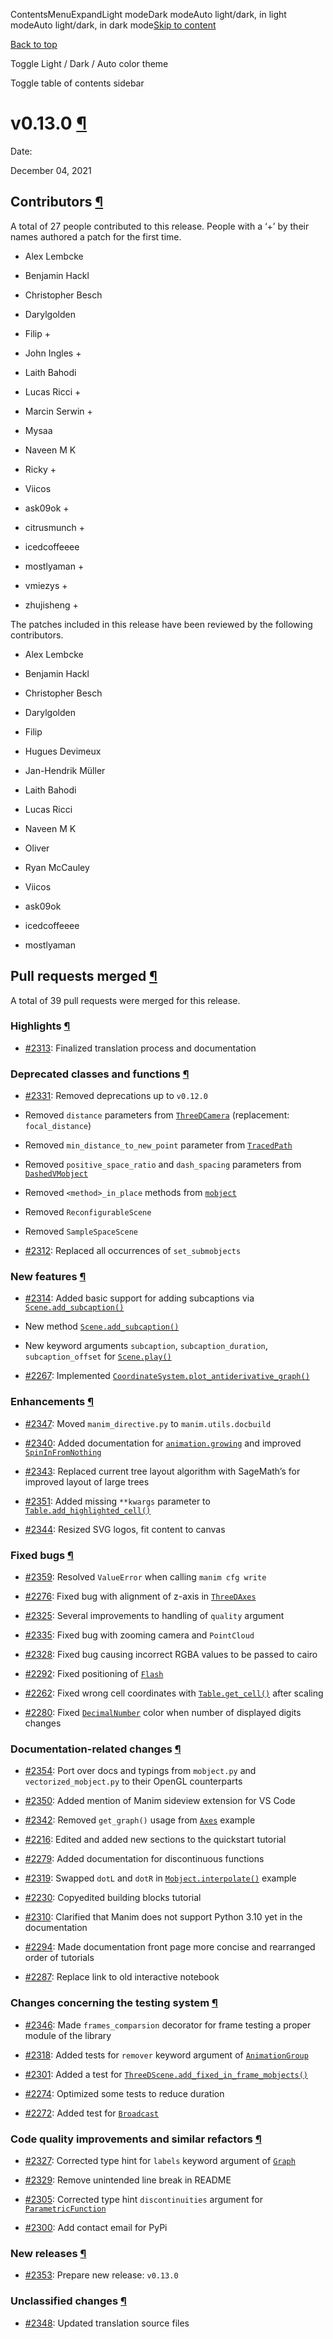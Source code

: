 ContentsMenuExpandLight modeDark modeAuto light/dark, in light modeAuto light/dark, in dark mode[Skip to content](https://docs.manim.community/en/stable/changelog/0.13.0-changelog.html#furo-main-content)

[Back to top](https://docs.manim.community/en/stable/changelog/0.13.0-changelog.html#)

Toggle Light / Dark / Auto color theme

Toggle table of contents sidebar

# v0.13.0 [¶](https://docs.manim.community/en/stable/changelog/0.13.0-changelog.html\#v0-13-0 "Link to this heading")

Date:

December 04, 2021

## Contributors [¶](https://docs.manim.community/en/stable/changelog/0.13.0-changelog.html\#contributors "Link to this heading")

A total of 27 people contributed to this
release. People with a ‘+’ by their names authored a patch for the first
time.

- Alex Lembcke

- Benjamin Hackl

- Christopher Besch

- Darylgolden

- Filip +

- John Ingles +

- Laith Bahodi

- Lucas Ricci +

- Marcin Serwin +

- Mysaa

- Naveen M K

- Ricky +

- Viicos

- ask09ok +

- citrusmunch +

- icedcoffeeee

- mostlyaman +

- vmiezys +

- zhujisheng +


The patches included in this release have been reviewed by
the following contributors.

- Alex Lembcke

- Benjamin Hackl

- Christopher Besch

- Darylgolden

- Filip

- Hugues Devimeux

- Jan-Hendrik Müller

- Laith Bahodi

- Lucas Ricci

- Naveen M K

- Oliver

- Ryan McCauley

- Viicos

- ask09ok

- icedcoffeeee

- mostlyaman


## Pull requests merged [¶](https://docs.manim.community/en/stable/changelog/0.13.0-changelog.html\#pull-requests-merged "Link to this heading")

A total of 39 pull requests were merged for this release.

### Highlights [¶](https://docs.manim.community/en/stable/changelog/0.13.0-changelog.html\#highlights "Link to this heading")

- [#2313](https://github.com/ManimCommunity/manim/pull/2313): Finalized translation process and documentation


### Deprecated classes and functions [¶](https://docs.manim.community/en/stable/changelog/0.13.0-changelog.html\#deprecated-classes-and-functions "Link to this heading")

- [#2331](https://github.com/ManimCommunity/manim/pull/2331): Removed deprecations up to `v0.12.0`

- Removed `distance` parameters from [`ThreeDCamera`](https://docs.manim.community/en/stable/reference/manim.camera.three_d_camera.ThreeDCamera.html#manim.camera.three_d_camera.ThreeDCamera "manim.camera.three_d_camera.ThreeDCamera") (replacement: `focal_distance`)

- Removed `min_distance_to_new_point` parameter from [`TracedPath`](https://docs.manim.community/en/stable/reference/manim.animation.changing.TracedPath.html#manim.animation.changing.TracedPath "manim.animation.changing.TracedPath")

- Removed `positive_space_ratio` and `dash_spacing` parameters from [`DashedVMobject`](https://docs.manim.community/en/stable/reference/manim.mobject.types.vectorized_mobject.DashedVMobject.html#manim.mobject.types.vectorized_mobject.DashedVMobject "manim.mobject.types.vectorized_mobject.DashedVMobject")

- Removed `<method>_in_place` methods from [`mobject`](https://docs.manim.community/en/stable/reference/manim.mobject.mobject.html#module-manim.mobject.mobject "manim.mobject.mobject")

- Removed `ReconfigurableScene`

- Removed `SampleSpaceScene`


- [#2312](https://github.com/ManimCommunity/manim/pull/2312): Replaced all occurrences of `set_submobjects`


### New features [¶](https://docs.manim.community/en/stable/changelog/0.13.0-changelog.html\#new-features "Link to this heading")

- [#2314](https://github.com/ManimCommunity/manim/pull/2314): Added basic support for adding subcaptions via [`Scene.add_subcaption()`](https://docs.manim.community/en/stable/reference/manim.scene.scene.Scene.html#manim.scene.scene.Scene.add_subcaption "manim.scene.scene.Scene.add_subcaption")

- New method [`Scene.add_subcaption()`](https://docs.manim.community/en/stable/reference/manim.scene.scene.Scene.html#manim.scene.scene.Scene.add_subcaption "manim.scene.scene.Scene.add_subcaption")

- New keyword arguments `subcaption`, `subcaption_duration`, `subcaption_offset` for [`Scene.play()`](https://docs.manim.community/en/stable/reference/manim.scene.scene.Scene.html#manim.scene.scene.Scene.play "manim.scene.scene.Scene.play")


- [#2267](https://github.com/ManimCommunity/manim/pull/2267): Implemented [`CoordinateSystem.plot_antiderivative_graph()`](https://docs.manim.community/en/stable/reference/manim.mobject.graphing.coordinate_systems.CoordinateSystem.html#manim.mobject.graphing.coordinate_systems.CoordinateSystem.plot_antiderivative_graph "manim.mobject.graphing.coordinate_systems.CoordinateSystem.plot_antiderivative_graph")


### Enhancements [¶](https://docs.manim.community/en/stable/changelog/0.13.0-changelog.html\#enhancements "Link to this heading")

- [#2347](https://github.com/ManimCommunity/manim/pull/2347): Moved `manim_directive.py` to `manim.utils.docbuild`

- [#2340](https://github.com/ManimCommunity/manim/pull/2340): Added documentation for [`animation.growing`](https://docs.manim.community/en/stable/reference/manim.animation.growing.html#module-manim.animation.growing "manim.animation.growing") and improved [`SpinInFromNothing`](https://docs.manim.community/en/stable/reference/manim.animation.growing.SpinInFromNothing.html#manim.animation.growing.SpinInFromNothing "manim.animation.growing.SpinInFromNothing")

- [#2343](https://github.com/ManimCommunity/manim/pull/2343): Replaced current tree layout algorithm with SageMath’s for improved layout of large trees

- [#2351](https://github.com/ManimCommunity/manim/pull/2351): Added missing `**kwargs` parameter to [`Table.add_highlighted_cell()`](https://docs.manim.community/en/stable/reference/manim.mobject.table.Table.html#manim.mobject.table.Table.add_highlighted_cell "manim.mobject.table.Table.add_highlighted_cell")

- [#2344](https://github.com/ManimCommunity/manim/pull/2344): Resized SVG logos, fit content to canvas


### Fixed bugs [¶](https://docs.manim.community/en/stable/changelog/0.13.0-changelog.html\#fixed-bugs "Link to this heading")

- [#2359](https://github.com/ManimCommunity/manim/pull/2359): Resolved `ValueError` when calling `manim cfg write`

- [#2276](https://github.com/ManimCommunity/manim/pull/2276): Fixed bug with alignment of z-axis in [`ThreeDAxes`](https://docs.manim.community/en/stable/reference/manim.mobject.graphing.coordinate_systems.ThreeDAxes.html#manim.mobject.graphing.coordinate_systems.ThreeDAxes "manim.mobject.graphing.coordinate_systems.ThreeDAxes")

- [#2325](https://github.com/ManimCommunity/manim/pull/2325): Several improvements to handling of `quality` argument

- [#2335](https://github.com/ManimCommunity/manim/pull/2335): Fixed bug with zooming camera and `PointCloud`

- [#2328](https://github.com/ManimCommunity/manim/pull/2328): Fixed bug causing incorrect RGBA values to be passed to cairo

- [#2292](https://github.com/ManimCommunity/manim/pull/2292): Fixed positioning of [`Flash`](https://docs.manim.community/en/stable/reference/manim.animation.indication.Flash.html#manim.animation.indication.Flash "manim.animation.indication.Flash")

- [#2262](https://github.com/ManimCommunity/manim/pull/2262): Fixed wrong cell coordinates with [`Table.get_cell()`](https://docs.manim.community/en/stable/reference/manim.mobject.table.Table.html#manim.mobject.table.Table.get_cell "manim.mobject.table.Table.get_cell") after scaling

- [#2280](https://github.com/ManimCommunity/manim/pull/2280): Fixed [`DecimalNumber`](https://docs.manim.community/en/stable/reference/manim.mobject.text.numbers.DecimalNumber.html#manim.mobject.text.numbers.DecimalNumber "manim.mobject.text.numbers.DecimalNumber") color when number of displayed digits changes


### Documentation-related changes [¶](https://docs.manim.community/en/stable/changelog/0.13.0-changelog.html\#documentation-related-changes "Link to this heading")

- [#2354](https://github.com/ManimCommunity/manim/pull/2354): Port over docs and typings from `mobject.py` and `vectorized_mobject.py` to their OpenGL counterparts

- [#2350](https://github.com/ManimCommunity/manim/pull/2350): Added mention of Manim sideview extension for VS Code

- [#2342](https://github.com/ManimCommunity/manim/pull/2342): Removed `get_graph()` usage from [`Axes`](https://docs.manim.community/en/stable/reference/manim.mobject.graphing.coordinate_systems.Axes.html#manim.mobject.graphing.coordinate_systems.Axes "manim.mobject.graphing.coordinate_systems.Axes") example

- [#2216](https://github.com/ManimCommunity/manim/pull/2216): Edited and added new sections to the quickstart tutorial

- [#2279](https://github.com/ManimCommunity/manim/pull/2279): Added documentation for discontinuous functions

- [#2319](https://github.com/ManimCommunity/manim/pull/2319): Swapped `dotL` and `dotR` in [`Mobject.interpolate()`](https://docs.manim.community/en/stable/reference/manim.mobject.mobject.Mobject.html#manim.mobject.mobject.Mobject.interpolate "manim.mobject.mobject.Mobject.interpolate") example

- [#2230](https://github.com/ManimCommunity/manim/pull/2230): Copyedited building blocks tutorial

- [#2310](https://github.com/ManimCommunity/manim/pull/2310): Clarified that Manim does not support Python 3.10 yet in the documentation

- [#2294](https://github.com/ManimCommunity/manim/pull/2294): Made documentation front page more concise and rearranged order of tutorials

- [#2287](https://github.com/ManimCommunity/manim/pull/2287): Replace link to old interactive notebook


### Changes concerning the testing system [¶](https://docs.manim.community/en/stable/changelog/0.13.0-changelog.html\#changes-concerning-the-testing-system "Link to this heading")

- [#2346](https://github.com/ManimCommunity/manim/pull/2346): Made `frames_comparsion` decorator for frame testing a proper module of the library

- [#2318](https://github.com/ManimCommunity/manim/pull/2318): Added tests for `remover` keyword argument of [`AnimationGroup`](https://docs.manim.community/en/stable/reference/manim.animation.composition.AnimationGroup.html#manim.animation.composition.AnimationGroup "manim.animation.composition.AnimationGroup")

- [#2301](https://github.com/ManimCommunity/manim/pull/2301): Added a test for [`ThreeDScene.add_fixed_in_frame_mobjects()`](https://docs.manim.community/en/stable/reference/manim.scene.three_d_scene.ThreeDScene.html#manim.scene.three_d_scene.ThreeDScene.add_fixed_in_frame_mobjects "manim.scene.three_d_scene.ThreeDScene.add_fixed_in_frame_mobjects")

- [#2274](https://github.com/ManimCommunity/manim/pull/2274): Optimized some tests to reduce duration

- [#2272](https://github.com/ManimCommunity/manim/pull/2272): Added test for [`Broadcast`](https://docs.manim.community/en/stable/reference/manim.animation.specialized.Broadcast.html#manim.animation.specialized.Broadcast "manim.animation.specialized.Broadcast")


### Code quality improvements and similar refactors [¶](https://docs.manim.community/en/stable/changelog/0.13.0-changelog.html\#code-quality-improvements-and-similar-refactors "Link to this heading")

- [#2327](https://github.com/ManimCommunity/manim/pull/2327): Corrected type hint for `labels` keyword argument of [`Graph`](https://docs.manim.community/en/stable/reference/manim.mobject.graph.Graph.html#manim.mobject.graph.Graph "manim.mobject.graph.Graph")

- [#2329](https://github.com/ManimCommunity/manim/pull/2329): Remove unintended line break in README

- [#2305](https://github.com/ManimCommunity/manim/pull/2305): Corrected type hint `discontinuities` argument for [`ParametricFunction`](https://docs.manim.community/en/stable/reference/manim.mobject.graphing.functions.ParametricFunction.html#manim.mobject.graphing.functions.ParametricFunction "manim.mobject.graphing.functions.ParametricFunction")

- [#2300](https://github.com/ManimCommunity/manim/pull/2300): Add contact email for PyPi


### New releases [¶](https://docs.manim.community/en/stable/changelog/0.13.0-changelog.html\#new-releases "Link to this heading")

- [#2353](https://github.com/ManimCommunity/manim/pull/2353): Prepare new release: `v0.13.0`


### Unclassified changes [¶](https://docs.manim.community/en/stable/changelog/0.13.0-changelog.html\#unclassified-changes "Link to this heading")

- [#2348](https://github.com/ManimCommunity/manim/pull/2348): Updated translation source files
